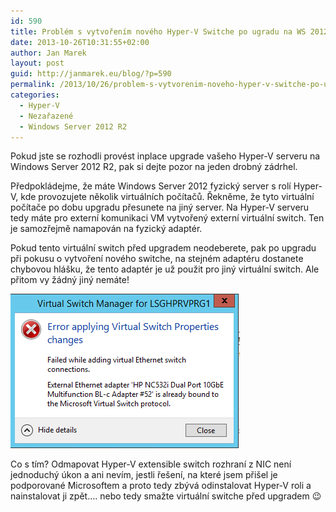 ```yaml
---
id: 590
title: Problém s vytvořením nového Hyper-V Switche po ugradu na WS 2012 R2
date: 2013-10-26T10:31:55+02:00
author: Jan Marek
layout: post
guid: http://janmarek.eu/blog/?p=590
permalink: /2013/10/26/problem-s-vytvorenim-noveho-hyper-v-switche-po-ugradu-na-ws-2012-r2/
categories:
  - Hyper-V
  - Nezařazené
  - Windows Server 2012 R2
---
```

Pokud jste se rozhodli provést inplace upgrade vašeho Hyper-V serveru na Windows Server 2012 R2, pak si dejte pozor na jeden drobný zádrhel.

Předpokládejme, že máte Windows Server 2012 fyzický server s rolí Hyper-V, kde provozujete několik virtuálních počítačů. Řekněme, že tyto virtuální počítače po dobu upgradu přesunete na jiný server. Na Hyper-V serveru tedy máte pro externí komunikaci VM vytvořený externí virtuální switch. Ten je samozřejmě namapován na fyzický adaptér.

Pokud tento virtuální switch před upgradem neodeberete, pak po upgradu při pokusu o vytvoření nového switche, na stejném adaptéru dostanete chybovou hlášku, že tento adaptér je už použit pro jiný virtuální switch. Ale přitom vy žádný jiný nemáte!

[<img class="alignleft size-full wp-image-609" alt="error-create-virtual-eth-switch-adapter-is-already-bound-to-the-ms-vswitch-protocol" src="/wp-content/uploads/2013/10/error-create-virtual-eth-switch-adapter-is-already-bound-to-the-ms-vswitch-protocol.png" width="367" height="247" />](/wp-content/uploads/2013/10/error-create-virtual-eth-switch-adapter-is-already-bound-to-the-ms-vswitch-protocol.png)

Co s tím? Odmapovat Hyper-V extensible switch rozhraní z NIC není jednoduchý úkon a ani nevím, jestli řešení, na které jsem přišel je podporované Microsoftem a proto tedy zbývá odinstalovat Hyper-V roli a nainstalovat ji zpět&#8230;. nebo tedy smažte virtuální switche před upgradem 😉
